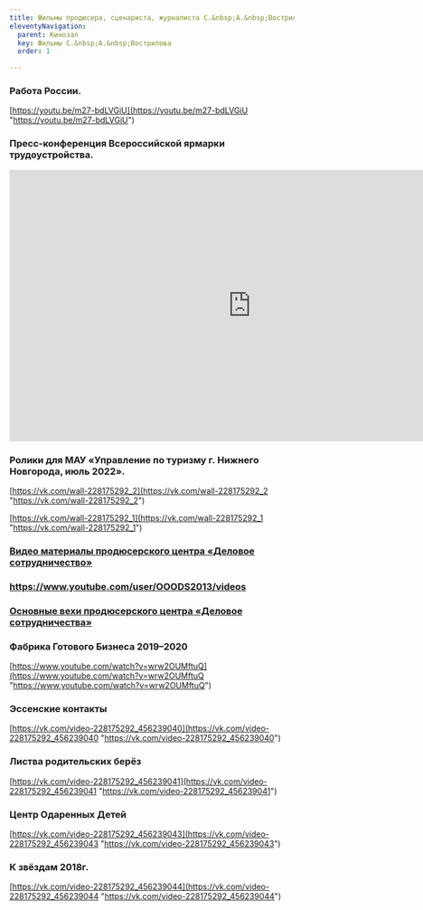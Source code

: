 ```yaml
---
title: Фильмы продюсера, сценариста, журналиста С.&nbsp;А.&nbsp;Вострилова
eleventyNavigation:
  parent: Кинозал
  key: Фильмы С.&nbsp;А.&nbsp;Вострилова
  order: 1

---
```

<h3><p>Работа России.</p></h3>

[https://youtu.be/m27-bdLVGiU](https://youtu.be/m27-bdLVGiU "https://youtu.be/m27-bdLVGiU")

<h3><p>Пресс-конференция Всероссийской ярмарки трудоустройства.</p></h3>

[<iframe src="https://vk.com/video_ext.php?oid=-61126185&id=456249428&hd=2" width="853" height="480" allow="autoplay; encrypted-media; fullscreen; picture-in-picture;" frameborder="0" allowfullscreen></iframe>](https://vk.com/video-61126185_456249428 "https://vk.com/video-61126185_456249428")

<h3><p>Ролики для МАУ «Управление по туризму г. Нижнего Новгорода, июль 2022».</p></h3>

[https://vk.com/wall-228175292_2](https://vk.com/wall-228175292_2 "https://vk.com/wall-228175292_2")

[https://vk.com/wall-228175292_1](https://vk.com/wall-228175292_1 "https://vk.com/wall-228175292_1")

[<h3><p>Видео материалы продюсерского центра «Деловое сотрудничество»</p></h3>](https://www.youtube.com/user/OOODS2013/videos "https://www.youtube.com/user/OOODS2013/videos")

[<h3>https://www.youtube.com/user/OOODS2013/videos</h3>](https://www.youtube.com/user/OOODS2013/videos "https://www.youtube.com/user/OOODS2013/videos")

[<h3><p>Основные вехи продюсерского центра «Деловое сотрудничества»</p></h3>](https://docs.yandex.ru/docs/view?url=ya-disk-public%3A%2F%2FzV%2F6HYFFutAfUfwgSdFpTDtrxr0lRO6ME8%2FEoAuMP9%2BbZp%2BKuWPtkH%2FuIGxhnfOIq%2FJ6bpmRyOJonT3VoXnDag%3D%3D&name=%D0%9E%D0%BF%D0%B8%D1%81%D0%B0%D0%BD%D0%B8%D0%B5%20%D0%BF%D1%80%D0%BE%D0%B5%D0%BA%D1%82%D0%BE%D0%B2%20%D0%94%D0%A1.docx&nosw=1 "https://docs.yandex.ru/docs/view?url=ya-disk-public%3A%2F%2FzV%2F6HYFFutAfUfwgSdFpTDtrxr0lRO6ME8%2FEoAuMP9%2BbZp%2BKuWPtkH%2FuIGxhnfOIq%2FJ6bpmRyOJonT3VoXnDag%3D%3D&name=%D0%9E%D0%BF%D0%B8%D1%81%D0%B0%D0%BD%D0%B8%D0%B5%20%D0%BF%D1%80%D0%BE%D0%B5%D0%BA%D1%82%D0%BE%D0%B2%20%D0%94%D0%A1.docx&nosw=1")

<h3><p>Фабрика Готового Бизнеса 2019–2020</p></h3>

[https://www.youtube.com/watch?v=wrw2OUMftuQ](https://www.youtube.com/watch?v=wrw2OUMftuQ "https://www.youtube.com/watch?v=wrw2OUMftuQ")

### Эссенские контакты

[https://vk.com/video-228175292_456239040](https://vk.com/video-228175292_456239040 "https://vk.com/video-228175292_456239040")

### Листва родительских берёз

[https://vk.com/video-228175292_456239041](https://vk.com/video-228175292_456239041 "https://vk.com/video-228175292_456239041")

### Центр Одаренных Детей

[https://vk.com/video-228175292_456239043](https://vk.com/video-228175292_456239043 "https://vk.com/video-228175292_456239043")

### К звёздам 2018г.

[https://vk.com/video-228175292_456239044](https://vk.com/video-228175292_456239044 "https://vk.com/video-228175292_456239044")